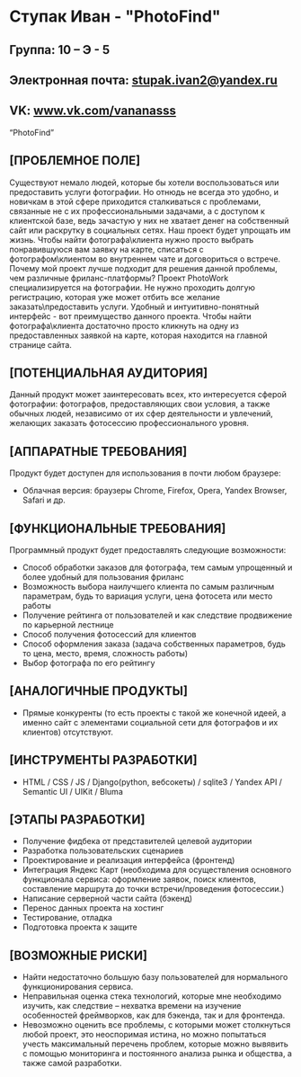 # Ступак Иван - "PhotoFind"
## Группа: 10 – Э - 5
## Электронная почта: stupak.ivan2@yandex.ru
## VK: www.vk.com/vananasss
“PhotoFind”
## [ПРОБЛЕМНОЕ ПОЛЕ]
Существуют немало людей, которые бы хотели воспользоваться или предоставить услуги фотографии. Но отнюдь не всегда это удобно, и новичкам в этой сфере приходится сталкиваться с проблемами, связанные не с их профессиональными задачами, а с доступом к клиентской базе, ведь зачастую у них не хватает денег на собственный сайт или раскрутку в социальных сетях. Наш проект будет упрощать им жизнь. Чтобы найти фотографа\клиента нужно просто выбрать понравившуюся вам заявку на карте, списаться с фотографом\клиентом во внутреннем чате и договориться о встрече. Почему мой проект лучше подходит для решения данной проблемы, чем различные фриланс-платформы? Проект PhotoWork специализируется на фотографии. Не нужно проходить долгую регистрацию, которая уже может отбить все желание заказать\предоставить услуги. Удобный и интуитивно-понятный интерфейс - вот преимущество данного проекта. Чтобы найти фотографа\клиента достаточно просто кликнуть на одну из предоставленных заявкой на карте, которая находится на главной странице сайта.
## [ПОТЕНЦИАЛЬНАЯ АУДИТОРИЯ]
Данный продукт может заинтересовать всех, кто интересуется сферой фотографии: фотографов, предоставляющих свои условия, а также обычных людей, независимо от их сфер деятельности и увлечений, желающих заказать фотосессию профессионального уровня.
## [АППАРАТНЫЕ ТРЕБОВАНИЯ]
Продукт будет доступен для использования в почти любом браузере:
+	Облачная версия: браузеры Chrome, Firefox, Opera, Yandex Browser, Safari и др.
## [ФУНКЦИОНАЛЬНЫЕ ТРЕБОВАНИЯ]
Программный продукт будет предоставлять следующие возможности:
+	Способ обработки заказов для фотографа, тем самым упрощенный и более удобный для пользования фриланс 
+	Возможность выбора наилучшего клиента по самым различным параметрам, будь то вариация услуги, цена фотосета или место работы
+	Получение рейтинга от пользователей и как следствие продвижение по карьерной лестнице 
+	Способ получения фотосессий для клиентов
+	Способ оформления заказа (задача собственных параметров, будь то цена, место, время, сложность работы)
+	Выбор фотографа по его рейтингу
## [АНАЛОГИЧНЫЕ ПРОДУКТЫ]
+	Прямые конкуренты (то есть проекты с такой же конечной идеей, а именно сайт с элементами социальной сети для фотографов и их клиентов) отсутствуют.
## [ИНСТРУМЕНТЫ РАЗРАБОТКИ]
+	HTML / CSS / JS / Django(python, вебсокеты) / sqlite3 / Yandex API / Semantic UI / UIKit / Bluma
## [ЭТАПЫ РАЗРАБОТКИ]
+	Получение фидбека от представителей целевой аудитории
+	Разработка пользовательских сценариев
+	Проектирование и реализация интерфейса (фронтенд)
+	Интеграция Яндекс Карт (необходима для осуществления основного функционала сервиса: оформление заявок, поиск клиентов, составление маршрута до точки встречи/проведения фотосессии.)
+	Написание серверной части сайта (бэкенд)
+	Перенос данных проекта на хостинг
+	Тестирование, отладка
+	Подготовка проекта к защите
## [ВОЗМОЖНЫЕ РИСКИ]
+	Найти недостаточно большую базу пользователей для нормального функционирования сервиса.
+	Неправильная оценка стека технологий, которые мне необходимо изучить, как следствие – нехватка времени на изучение особенностей фреймворков, как для бэкенда, так и для фронтенда.
+ Невозможно оценить все проблемы, с которыми может столкнуться любой проект, это неоспоримая истина, но можно попытаться учесть максимальный перечень проблем, которые можно вывявить с помощью мониторинга и постоянного анализа рынка и общества, а также самой разработки.

